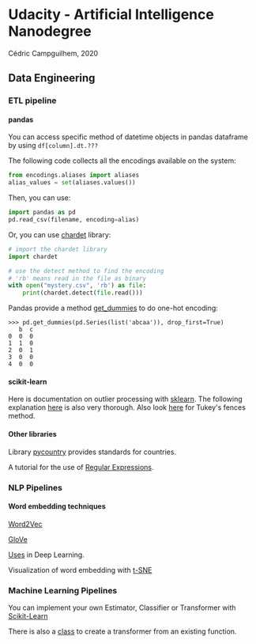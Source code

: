 # Udacity - Artificial Intelligence Nanodegree

Cédric Campguilhem, 2020

## Data Engineering

### ETL pipeline

#### pandas

You can access specific method of datetime objects in pandas dataframe by 
using `df[column].dt.???`

The following code collects all the encodings available on the system:

```python
from encodings.aliases import aliases
alias_values = set(aliases.values())
```

Then, you can use:

```python
import pandas as pd
pd.read_csv(filename, encoding=alias)
```

Or, you can use [chardet](https://pypi.org/project/chardet/) library:

```python
# import the chardet library
import chardet 

# use the detect method to find the encoding
# 'rb' means read in the file as binary
with open("mystery.csv", 'rb') as file:
    print(chardet.detect(file.read()))
```

Pandas provide a method [get_dummies](https://pandas.pydata.org/pandas-docs/stable/reference/api/pandas.get_dummies.html) to do one-hot encoding:

```
>>> pd.get_dummies(pd.Series(list('abcaa')), drop_first=True)
   b  c
0  0  0
1  1  0
2  0  1
3  0  0
4  0  0
```

#### scikit-learn

Here is documentation on outlier processing with [sklearn](https://scikit-learn.org/stable/modules/outlier_detection.html).
The following explanation [here](https://towardsdatascience.com/a-brief-overview-of-outlier-detection-techniques-1e0b2c19e561) is also very thorough.
Also look [here](https://en.wikipedia.org/wiki/Outlier#Tukey's_fences) for Tukey's fences method.

#### Other libraries

Library [pycountry](https://pypi.org/project/pycountry/) provides standards 
for countries.

A tutorial for the use of [Regular Expressions](https://medium.com/factory-mind/regex-tutorial-a-simple-cheatsheet-by-examples-649dc1c3f285).

### NLP Pipelines

#### Word embedding techniques

[Word2Vec](https://www.youtube.com/watch?time_continue=9&v=7jjappzGRe0&feature=emb_logo)

[GloVe](https://www.youtube.com/watch?v=KK3PMIiIn8o&feature=emb_logo)

[Uses](https://www.youtube.com/watch?time_continue=2&v=gj8u1KG0H2w&feature=emb_logo) in Deep Learning.

Visualization of word embedding with [t-SNE](https://www.youtube.com/watch?v=xxcK8oZ6_WE&feature=emb_logo)

### Machine Learning Pipelines

You can implement your own Estimator, Classifier or Transformer with 
[Scikit-Learn](https://scikit-learn.org/stable/developers/develop.html?highlight=custom%20transformer)

There is also a [class](https://scikit-learn.org/stable/modules/generated/sklearn.preprocessing.FunctionTransformer.html#sklearn.preprocessing.FunctionTransformer) to create a transformer from an existing function.




